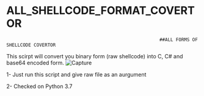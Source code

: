 # ALL_SHELLCODE_FORMAT_COVERTOR

                                                            ##ALL FORMS OF SHELLCODE COVERTOR


This scirpt will convert you binary form (raw shellcode) into C, C# and base64 encoded form. ![Capture](https://user-images.githubusercontent.com/76246439/158320688-e53ce62b-7ea9-4cdb-bc69-954b2178ccd3.PNG)


1- Just run this script and give raw file as an aurgument

2- Checked on Python 3.7
